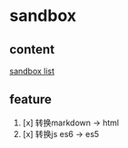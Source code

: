 # sandbox

## content
[sandbox list](./src/index.md)

## feature

1. [x] 转换markdown -> html
2. [x] 转换js es6 -> es5

